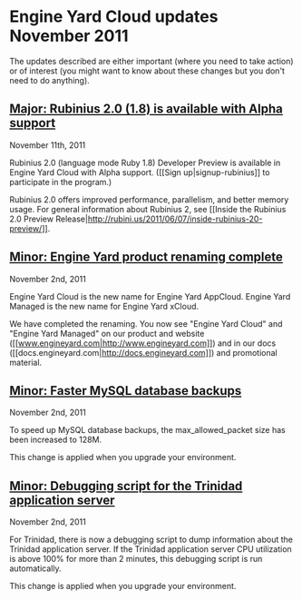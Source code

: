 # Engine Yard Cloud updates November 2011

The updates described are either important (where you need to take action) or of interest (you might want to know about these changes but you don't need to do anything). 

<a href=#update4><h2 id="update4">Major: Rubinius 2.0 (1.8) is available with Alpha support</h2></a>

November 11th, 2011

Rubinius 2.0 (language mode Ruby 1.8) Developer Preview is available in Engine Yard Cloud with Alpha support. ([[Sign up|signup-rubinius]] to participate in the program.)

Rubinius 2.0 offers improved performance, parallelism, and better memory usage. For general information about Rubinius 2, see [[Inside the Rubinius 2.0 Preview Release|http://rubini.us/2011/06/07/inside-rubinius-20-preview/]].

<a href=#update3><h2 id="update3">Minor: Engine Yard product renaming complete</h2></a>

November 2nd, 2011

Engine Yard Cloud is the new name for Engine Yard AppCloud. Engine Yard Managed is the new name for Engine Yard xCloud.

We have completed the renaming. You now see "Engine Yard Cloud" and "Engine Yard Managed" on our product and website ([[www.engineyard.com|http://www.engineyard.com]]) and in our docs ([[docs.engineyard.com|http://docs.engineyard.com]]) and promotional material.

<a href=#update2><h2 id="update2">Minor: Faster MySQL database backups</h2></a>

November 2nd, 2011

To speed up MySQL database backups, the max_allowed_packet size has been increased to 128M.

This change is applied when you upgrade your environment.

<a href=#update1><h2 id="update1">Minor: Debugging script for the Trinidad application server</h2></a>

November 2nd, 2011

For Trinidad, there is now a debugging script to dump information about the Trinidad application server. 
If the Trinidad application server CPU utilization is above 100% for more than 2 minutes, this debugging script is run automatically.

This change is applied when you upgrade your environment.




[1]: #update1        "update1"
[2]: #update2        "update2"
[3]: #update3        "update3"
[4]: #update4        "update4"
[5]: #update5        "update5"
[6]: #update6        "update6"
[7]: #update7        "update7"
[8]: #update8        "update8"
[9]: #update9        "update9"
[10]: #update10        "update10"
[11]: #update11        "update11"
[12]: #update12        "update12"
[13]: #update13        "update13"
[14]: #update14        "update14"
[15]: #update15        "update15"
[16]: #update16        "update16"
[17]: #update17        "update17"
[18]: #update18        "update18"

